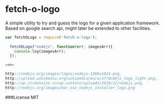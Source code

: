 # fetch-o-logo

A simple utility to try and guess the logo for a given application framework.
Based on google search api, might later be extended to other facilities.

```js
var fetchOLogo = require('fetch-o-logo');
  
  fetchOLogo("nodejs", function(err, imagesArr){
    console.log(imagesArr);
  });

==>>

http://nodejs.org/images/logos/nodejs-1280x1024.png,
http://upload.wikimedia.org/wikipedia/en/a/a7/Nodejs_logo_light.png,
http://wp.streetwise.co/wp-content/uploads/2010/12/nodejs.png,
http://nodejs.org/images/mac_osx_nodejs_installer_logo.png
```


###License
MIT